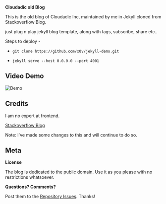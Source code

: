 **Cloudadic old Blog**

This is the old blog of Cloudadic Inc, maintained by me in Jekyll cloned from Stackoverflow Blog. 

just plug n play jekyll blog template, along with tags, subscribe, share etc..

Steps to deploy -
* `git clone https://github.com/x0v/jekyll-demo.git`

* `jekyll serve --host 0.0.0.0 --port 4001`

## Video Demo
![Demo](https://www.youtube.com/watch?v=XlWstJg3v70&feature=youtu.be)

## Credits
I am no expert at frontend.

[Stackoverflow Blog](https://stackoverflow.blog/)

Note: I've made some changes to this and will continue to do so.

## Meta

**License**

The blog is dedicated to the public domain. Use it as you please with no restrictions whatsoever.

**Questions? Comments?**

Post them to the [Repository Issues](https://github.com/x0v/jekyll-demo/issues/new). Thanks!



